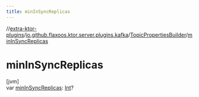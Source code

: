 ```yaml
---
title: minInSyncReplicas
---
```


//[extra-ktor-plugins](../../../index.md)/[io.github.flaxoos.ktor.server.plugins.kafka](../index.md)/[TopicPropertiesBuilder](index.md)/[minInSyncReplicas](min-in-sync-replicas.md)

# minInSyncReplicas

[jvm]\
var [minInSyncReplicas](min-in-sync-replicas.md): [Int](https://kotlinlang.org/api/latest/jvm/stdlib/kotlin/-int/index.md)?





